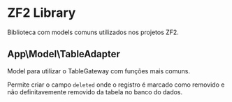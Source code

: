 ZF2 Library
===========

Biblioteca com models comuns utilizados nos projetos ZF2.

App\Model\TableAdapter
---------------

Model para utilizar o TableGateway com funções mais comuns.

Permite criar o campo `deleted` onde o registro é marcado como removido e não definitavemente removido da tabela no banco do dados.

